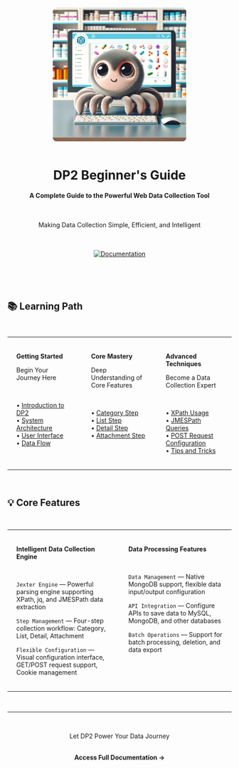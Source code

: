 <div align="center">
<br/>

<img src="image/image2_rounded.png" alt="DP2 Logo" width="300"/>


<br/>
<br/>

# DP2 Beginner's Guide

#### A Complete Guide to the Powerful Web Data Collection Tool

<br/>

Making Data Collection Simple, Efficient, and Intelligent

<br/>
<br/>

<a href="http://hezhiang.com/DP2_BeginnersGuide/">
  <img src="https://img.shields.io/badge/Start_Learning-→-0891b2?style=for-the-badge&labelColor=000000&color=0891b2" alt="Documentation">
</a>

<br/>
<br/>
<br/>

</div>

&nbsp;

## 📚 Learning Path

&nbsp;

<table border="0" style="border: none;">
<tr>
<td width="33%" valign="top" style="border: none; padding: 20px;">

**Getting Started**

Begin Your Journey Here

&nbsp;

• [Introduction to DP2](http://hezhiang.com/DP2_BeginnersGuide/Introduction%20to%20DP2.html)  
• [System Architecture](http://hezhiang.com/DP2_BeginnersGuide/DP2%20System%20Architecture%20and%20Component.html)  
• [User Interface](http://hezhiang.com/DP2_BeginnersGuide/DP2%20User%20Interface%20Overview.html)  
• [Data Flow](http://hezhiang.com/DP2_BeginnersGuide/Understanding%20Data%20Flow%20and%20Task%20Management.html)

</td>
<td width="33%" valign="top" style="border: none; padding: 20px;">

**Core Mastery**

Deep Understanding of Core Features

&nbsp;

• [Category Step](http://hezhiang.com/DP2_BeginnersGuide/Study%EF%BC%9Acatogery_step.html)  
• [List Step](http://hezhiang.com/DP2_BeginnersGuide/Study%EF%BC%9Alist_step.html)  
• [Detail Step](http://hezhiang.com/DP2_BeginnersGuide/Study%EF%BC%9Adetail_step.html)  
• [Attachment Step](http://hezhiang.com/DP2_BeginnersGuide/Study%EF%BC%9A%20attachment_step.html)

</td>
<td width="33%" valign="top" style="border: none; padding: 20px;">

**Advanced Techniques**

Become a Data Collection Expert

&nbsp;

• [XPath Usage](http://hezhiang.com/DP2_BeginnersGuide/XPath%20for%20DP2.html)  
• [JMESPath Queries](http://hezhiang.com/DP2_BeginnersGuide/jq%20and%20JMESPath%20in%20DP2.html)  
• [POST Request Configuration](http://hezhiang.com/DP2_BeginnersGuide/Configuring%20POST%20Requests%20in%20DP2.html)  
• [Tips and Tricks](http://hezhiang.com/DP2_BeginnersGuide/Tricks%20and%20Tips%20for%20DP2.html)

</td>
</tr>
</table>

&nbsp;
&nbsp;

## 💡 Core Features

&nbsp;

<table border="0" style="border: none;">
<tr>
<td width="50%" valign="top" style="border: none; padding: 20px;">

**Intelligent Data Collection Engine**

&nbsp;

`Jexter Engine` — Powerful parsing engine supporting XPath, jq, and JMESPath data extraction

`Step Management` — Four-step collection workflow: Category, List, Detail, Attachment

`Flexible Configuration` — Visual configuration interface, GET/POST request support, Cookie management

</td>
<td width="50%" valign="top" style="border: none; padding: 20px;">

**Data Processing Features**

&nbsp;

`Data Management` — Native MongoDB support, flexible data input/output configuration

`API Integration` — Configure APIs to save data to MySQL, MongoDB, and other databases

`Batch Operations` — Support for batch processing, deletion, and data export

</td>
</tr>
</table>

&nbsp;
&nbsp;
&nbsp;

---

<div align="center">

<br/>

Let DP2 Power Your Data Journey

<br/>

<a href="http://hezhiang.com/DP2_BeginnersGuide/" style="text-decoration: none;">
  <b>Access Full Documentation →</b>
</a>

<br/>
<br/>

</div>